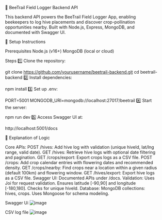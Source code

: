 🐝 BeeTrail Field Logger Backend API

This backend API powers the BeeTrail Field Logger App, enabling beekeepers to log hive placements and discover crop-pollination opportunities nearby. Built with Node.js, Express, MongoDB, and documented with Swagger UI.

🚀 Setup Instructions

Prerequisites
Node.js (v16+)
MongoDB (local or cloud)

Steps
1️⃣ Clone the repository:

git clone https://github.com/yourusername/beetrail-backend.git
cd beetrail-backend
2️⃣ Install dependencies:

npm install
3️⃣ Set up .env:

PORT=5001
MONGODB_URI=mongodb://localhost:27017/beetrail
4️⃣ Start the server:

npm run dev
5️⃣ Access Swagger UI at:

http://localhost:5001/docs


🧠 Explanation of Logic

Core APIs:
POST /hives: Add hive log with validation (unique hiveId, lat/lng range, valid date).
GET /hives: Retrieve hive logs with optional date filtering and pagination.
GET /crops/export: Export crops logs as a CSV file.
POST /crops: Add crop calendar entries with flowering dates and recommended density.
GET /crops/nearby: Find crops near a location within a given radius (default 100km) and flowering window.
GET /hives/export: Export hive logs as a CSV file.
Swagger UI: Documented APIs under /docs.
Validation:
Uses Joi for request validation.
Ensures latitude [-90,90] and longitude [-180,180].
Checks for unique hiveId.
Database:
MongoDB collections: hives, crops.
Uses Mongoose for schema modeling.




Swagger Ui
![image](https://github.com/user-attachments/assets/7d95d1a8-df9d-424e-8c8f-637e0adb18d8)


CSV log file
![image](https://github.com/user-attachments/assets/56a50105-a15f-40ba-a15d-cdf0ca7fcdd9)





